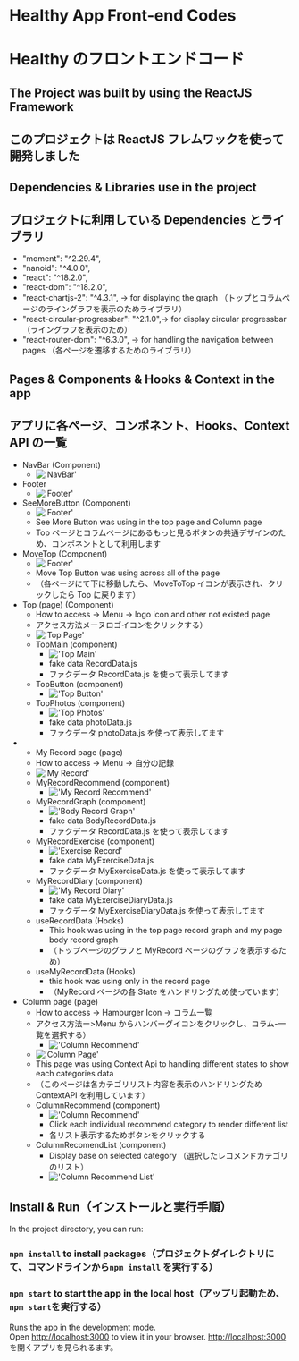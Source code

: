 # Healthy App Front-end Codes

# Healthy のフロントエンドコード

## The Project was built by using the ReactJS Framework

## このプロジェクトは ReactJS フレムワックを使って開発しました

## Dependencies & Libraries use in the project

## プロジェクトに利用している Dependencies とライブラリ

- "moment": "^2.29.4",
- "nanoid": "^4.0.0",
- "react": "^18.2.0",
- "react-dom": "^18.2.0",
- "react-chartjs-2": "^4.3.1", -> for displaying the graph （トップとコラムページのライングラフを表示のためライブラリ）
- "react-circular-progressbar": "^2.1.0",-> for display circular progressbar （ライングラフを表示のため）
- "react-router-dom": "^6.3.0", -> for handling the navigation between pages （各ページを遷移するためのライブラリ）

## Pages & Components & Hooks & Context in the app

## アプリに各ページ、コンポネント、Hooks、Context API の一覧

- NavBar (Component)
  - !['NavBar'](./src/assets/captures/navbar.png)
- Footer
  - !['Footer'](./src/assets/captures/footer.png)
- SeeMoreButton (Component)
  - !['Footer'](./src/assets/captures/seemorebutton.png)
  - See More Button was using in the top page and Column page
  - Top ページとコラムページにあるもっと見るボタンの共通デザインのため、コンポネントとして利用します
- MoveTop (Component)
  - !['Footer'](./src/assets/captures/movetop.png)
  - Move Top Button was using across all of the page
  - （各ページにて下に移動したら、MoveToTop イコンが表示され、クリックしたら Top に戻ります）
- Top (page) (Component)
  - How to access -> Menu -> logo icon and other not existed page
  - アクセス方法メーヌロゴイコンをクリックする）
  - !['Top Page'](./src/assets/captures/top-page.png)
  - TopMain (component)
    - !['Top Main'](./src/assets/captures/topmain.png)
    - fake data RecordData.js
    - ファクデータ RecordData.js を使って表示してます
  - TopButton (component)
    - !['Top Button'](./src/assets/captures/topbuttons.png)
  - TopPhotos (component)
    - !['Top Photos'](./src/assets/captures/top-photos.png)
    - fake data photoData.js
    - ファクデータ photoData.js を使って表示してます
- - My Record page (page)
  - How to access -> Menu -> 自分の記録
  - !['My Record'](./src/assets/captures/my-record-page.png)
  - MyRecordRecommend (component)
    - !['My Record Recommend'](./src/assets/captures/my-record-recommend.png)
  - MyRecordGraph (component)
    - !['Body Record Graph'](./src/assets/captures/body-record-graph.png)
    - fake data BodyRecordData.js
    - ファクデータ RecordData.js を使って表示してます
  - MyRecordExercise (component)
    - !['Exercise Record'](./src/assets/captures/exercise-record.png)
    - fake data MyExerciseData.js
    - ファクデータ MyExerciseData.js を使って表示してます
  - MyRecordDiary (component)
    - !['My Record Diary'](./src/assets/captures/diary.png)
    - fake data MyExerciseDiaryData.js
    - ファクデータ MyExerciseDiaryData.js を使って表示してます
  - useRecordData (Hooks)
    - This hook was using in the top page record graph and my page body record graph
    - （トップページのグラフと MyRecord ページのグラフを表示するため）
  - useMyRecordData (Hooks)
    - this hook was using only in the record page
    - （MyRecord ページの各 State をハンドリングため使っています）
- Column page (page)
  - How to access -> Hamburger Icon -> コラム一覧
  - アクセス方法ー>Menu からハンバーグイコンをクリックし、コラム-一覧を選択する）
    - !['Column Recommend'](./src/assets/captures/dropdown.png)
  - !['Column Page'](./src/assets/captures/column-page.png)
  - This page was using Context Api to handling different states to show each categories data
  - （このページは各カテゴリリスト内容を表示のハンドリングため ContextAPI を利用しています）
  - ColumnRecommend (component)
    - !['Column Recommend'](./src/assets/captures/column-recommend.png)
    - Click each individual recommend category to render different list
    - 各リスト表示するためボタンをクリックする
  - ColumnRecomendList (component)
    - Display base on selected category （選択したレコメンドカテゴリのリスト）
    - !['Column Recommend List'](./src/assets/captures/column-recommend-list.png)

## Install & Run（インストールと実行手順）

In the project directory, you can run:

### `npm install` to install packages（プロジェクトダイレクトリにて、コマンドラインから`npm install` を実行する）

### `npm start` to start the app in the local host（アップリ起動ため、`npm start`を実行する）

Runs the app in the development mode.\
Open [http://localhost:3000](http://localhost:3000) to view it in your browser.
[http://localhost:3000](http://localhost:3000)を開くアプリを見られるます。
